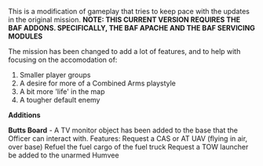 This is a modification of gameplay that tries to keep pace with the updates in the original mission.
<b>NOTE: THIS CURRENT VERSION REQUIRES THE BAF ADDONS. SPECIFICALLY, THE BAF APACHE AND THE BAF SERVICING MODULES</b>

The mission has been changed to add a lot of features, and to help with focusing on the accomodation of:
1. Smaller player groups
2. A desire for more of a Combined Arms playstyle
3. A bit more 'life' in the map
4. A tougher default enemy

<b>Additions</b>

<b>Butts Board</b> - A TV monitor object has been added to the base that the Officer can interact with.
Features:
Request a CAS or AT UAV (flying in air, over base)
Refuel the fuel cargo of the fuel truck
Request a TOW launcher be added to the unarmed Humvee

